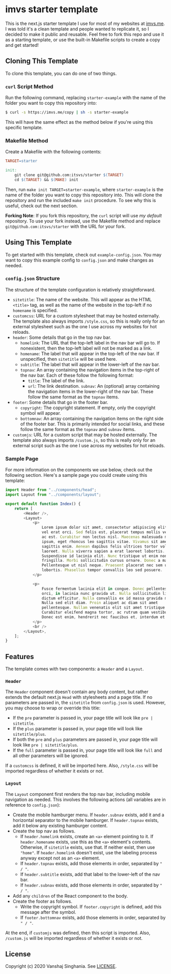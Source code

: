 # imvs starter template

This is the next.js starter template I use for most of my websites at [imvs.me](https://imvs.me). I was told it's a clean template and people wanted to replicate it, so I decided to make it public and reusable. Feel free to fork this repo and use it as a starting template, or use the built-in Makefile scripts to create a copy and get started!

## Cloning This Template

To clone this template, you can do one of two things.

### `curl` Script Method

Run the following command, replacing `starter-example` with the name of the folder you want to copy this repository into:

```sh
$ curl -s https://imvs.me/copy | sh -s starter-example
```

This will have the same effect as the method below if you're using this specific template.

### Makefile Method

Create a Makefile with the following contents:

```makefile
TARGET=starter

init:
    git clone git@github.com:itsvs/starter $(TARGET)
    cd $(TARGET) && $(MAKE) init
```

Then, run `make init TARGET=starter-example`, where `starter-example` is the name of the folder you want to copy this repository into. This will clone the repository and run the included `make init` procedure. To see why this is useful, check out the next section.

**Forking Note**: If you fork this repository, the `curl` script will use _my default_ repository. To use your fork instead, use the Makefile method and replace `git@github.com:itsvs/starter` with the URL for your fork.

## Using This Template

To get started with this template, check out `example-config.json`. You may want to copy this example config to `config.json` and make changes as needed.

### `config.json` Structure

The structure of the template configuration is relatively straightforward.

-   `sitetitle`: The name of the website. This will appear as the HTML `<title>` tag, as well as the name of the website in the top-left if no `homename` is specified.
-   `customcss`: URL for a custom stylesheet that may be hosted externally. The template also always imports `/style.css`, so this is really only for an external stylesheet such as the one I use across my websites for hot reloads.
-   `header`: Some details that go in the top nav bar.
    -   `homelink`: The URL that the top-left label in the nav bar will go to. If nonexistent, then the top-left label will not be marked as a link.
    -   `homename`: The label that will appear in the top-left of the nav bar. If unspecified, then `sitetitle` will be used here.
    -   `subtitle`: The label that will appear in the lower-left of the nav bar.
    -   `topnav`: An array containing the navigation items in the top-right of the nav bar. Each of these follow the following format:
        -   `title`: The label of the link.
        -   `url`: The link destination.
            `subnav`: An (optional) array containing the navigation items in the lower-right of the nav bar. These follow the same format as the `topnav` items.
-   `footer`: Some details that go in the footer bar.
    -   `copyright`: The copyright statement. If empty, only the copyright symbol will appear.
    -   `bottomnav`: An array containing the navigation items on the right side of the footer bar. This is primarily intended for social links, and these follow the same format as the `topnav` and `subnav` items.
-   `customjs`: URL for a custom script that may be hosted externally. The template also always imports `/custom.js`, so this is really only for an external script such as the one I use across my websites for hot reloads.

### Sample Page

For more information on the components we use below, check out the following section. Here's a sample page you could create using this template:

```js
import Header from "../components/head";
import Layout from "../components/layout";

export default function Index() {
    return [
        <Header />,
        <Layout>
            <p>
                Lorem ipsum dolor sit amet, consectetur adipiscing elit. Nunc
                vel erat orci. Sed felis est, placerat tempus mollis vel, mollis
                ac est. Curabitur non lectus nisl. Maecenas malesuada metus
                ipsum, eget rhoncus leo sagittis vitae. Vivamus sit amet
                sagittis enim. Aenean dapibus felis ultrices tortor volutpat
                laoreet. Nulla viverra sapien a erat laoreet lobortis.
                Suspendisse id lacinia elit. Nunc tristique ut enim non
                fringilla. Morbi sollicitudin cursus ornare. Donec a magna ex.
                Pellentesque ut nisl neque. Praesent placerat nec sem ut
                lobortis. Phasellus tempor convallis leo sed posuere.
            </p>

            <p>
                Fusce fermentum lacinia elit in congue. Donec pellentesque enim
                orci, in lacinia nunc gravida ut. Nulla sollicitudin ligula eget
                dictum efficitur. Nulla convallis ex id massa gravida maximus.
                Nulla sed elit diam. Proin aliquet ac diam sit amet
                pellentesque. Nullam venenatis elit sit amet tristique vehicula.
                Curabitur eleifend magna tortor, ac rutrum quam vestibulum nec.
                Donec est enim, hendrerit nec faucibus et, interdum et eros.
            </p>
            <br />
        </Layout>,
    ];
}
```

## Features

The template comes with two components: a `Header` and a `Layout`.

### `Header`

The `Header` component doesn't contain any body content, but rather extends the default next.js `Head` with stylesheets and a page title. If no parameters are passed in, the `sitetitle` from `config.json` is used. However, you may choose to wrap or override this title:

-   If the `pre` parameter is passed in, your page title will look like `pre | sitetitle`.
-   If the `plus` parameter is passed in, your page title will look like `sitetitle/plus`.
-   If both the `pre` and `plus` parameters are passed in, your page title will look like `pre | sitetitle/plus`.
-   If the `full` parameter is passed in, your page title will look like `full` and all other parameters will be ignored.

If a `customcss` is defined, it will be imported here. Also, `/style.css` will be imported regardless of whether it exists or not.

### `Layout`

The `Layout` component first renders the top nav bar, including mobile navigation as needed. This involves the following actions (all variables are in reference to `config.json`):

-   Create the mobile hamburger menu. If `header.subnav` exists, add it and a horizontal separator to the mobile hamburger. If `header.topnav` exists, add it below any existing hamburger content.
-   Create the top nav as follows.
    -   If `header.homelink` exists, create an `<a>` element pointing to it. If `header.homename` exists, use this as the `<a>` element's contents. Otherwise, if `sitetitle` exists, use that. If neither exist, then use `"home"`. If `header.homelink` doesn't exist, use the labeling process anyway except not as an `<a>` element.
    -   If `header.topnav` exists, add those elements in order, separated by `" / "`.
    -   If `header.subtitle` exists, add that label to the lower-left of the nav bar.
    -   If `header.subnav` exists, add those elements in order, separated by `" / "`.
-   Add any `children` of the React component to the body.
-   Create the footer as follows.
    -   Write the copyright symbol. If `footer.copyright` is defined, add this message after the symbol.
    -   If `footer.bottomnav` exists, add those elements in order, separated by `" / "`.

At the end, if `customjs` was defined, then this script is imported. Also, `/custom.js` will be imported regardless of whether it exists or not.

## License

Copyright (c) 2020 Vanshaj Singhania. See [LICENSE](LICENSE.md).
